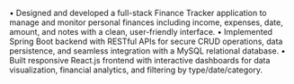 •	Designed and developed a full-stack Finance Tracker application to manage and monitor personal finances including income, expenses, date, amount, and notes with a clean, user-friendly interface.
•	Implemented Spring Boot backend with RESTful APIs for secure CRUD operations, data persistence, and seamless integration with a MySQL relational database.
•	Built responsive React.js frontend with interactive dashboards for data visualization, financial analytics, and filtering by type/date/category.
